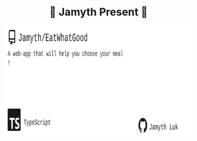 <!-- built at 8/31/2023, 2:18:12 AM -->
<h1 align="center">
🎉 Jamyth Present 🎉
</h1>
<p align="center">
    <a href="https://github.com/Jamyth/EatWhatGood">
        <img width="1000" height="300" src="./readme.svg" />
    </a>
</p>
